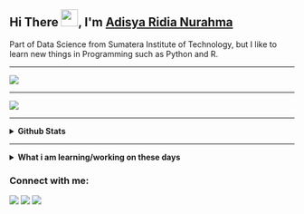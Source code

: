 ## Hi There <img src="https://raw.githubusercontent.com/iampavangandhi/iampavangandhi/master/gifs/Hi.gif" width="30px">, I'm [Adisya Ridia Nurahma](https://github.com/Adisya056/)
Part of Data Science from Sumatera Institute of Technology, but I like to learn new things in Programming such as Python and R.

---

<img src="https://media.giphy.com/media/u1WhXLjwgcXpHJBMRM/giphy.gif"/>

---

<a href="https://github.com/Adisya023/Tugas_PBF_120450056_Adisya Ridia Nurahma/">
  <img align="center" src="https://github-readme-stats.vercel.app/api/pin/?username=Adisya056&repo=Tugas_PBF_120450056_Adisya Ridia Nurahma&theme=vue-dark" />
</a>

---

<details>	
  <summary><b> Github Stats</b></summary>
<img height="180em" src="https://github-readme-stats.vercel.app/api?username=arianza1210&show_icons=true&theme=calm&hide_border=true" />
<img height="180em" src="https://github-readme-stats.vercel.app/api/top-langs/?username=arianza1210&layout=compact&theme=calm&hide_border=true"/>
</details>

---

<details>
 <summary><b>What i am learning/working on these days</b></summary>
    - 🔭 I’m currently studying python</br>
    - 🌱 I’m currently learning R</br>
    - 🤔 I’m looking for help with master of programming. hehe </br> 
    - 📫 How to reach me: <a href="mailto:adisyaridia.com">Email me!</a>  </br>
</details>


### Connect with me:
<p>
    <a href="https://instagram.com/adisyar_" target="blank"><img src="https://img.shields.io/twitter/url?label=adisyar_&logo=Instagram&style=social&url=https%3A%2F%2Finstagram.com%2Fadisyar_" /></a>
    <a href="https://twitter.com/Bedoos023" target="blank"><img src="https://img.shields.io/twitter/url?label=Bedoos023&style=social&url=https%3A%2F%2Ftwitter.com%2FBedoos023" /></a>
    <a href="https://web.facebook.com/AdisyaRidiaNurahma" target="blank"><img src="https://img.shields.io/twitter/url?label=Adisya%20Ridia%20Nurahma&logo=facebook&style=social&url=https%3A%2F%2Fweb.facebook.com%2FAdisyaRidiaNurahma" /></a> 

</p>
